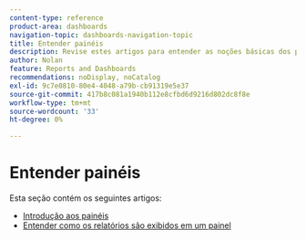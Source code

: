```yaml
---
content-type: reference
product-area: dashboards
navigation-topic: dashboards-navigation-topic
title: Entender painéis
description: Revise estes artigos para entender as noções básicas dos painéis no Adobe Workfront.
author: Nolan
feature: Reports and Dashboards
recommendations: noDisplay, noCatalog
exl-id: 9c7e0810-80e4-4048-a79b-cb91319e5e37
source-git-commit: 417b8c081a1940b112e8cfbd6d9216d802dc8f8e
workflow-type: tm+mt
source-wordcount: '33'
ht-degree: 0%

---
```


# Entender painéis

Esta seção contém os seguintes artigos:

* [Introdução aos painéis](../../../reports-and-dashboards/dashboards/understanding-dashboards/get-started-dashboards.md)
* [Entender como os relatórios são exibidos em um painel](../../../reports-and-dashboards/dashboards/understanding-dashboards/understand-how-reports-display-dashboard.md)
